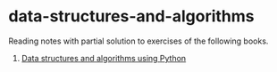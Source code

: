 # data-structures-and-algorithms
Reading notes with partial solution to exercises of the following books.

1. [Data structures and algorithms using Python](https://doc.lagout.org/science/0_Computer%20Science/2_Algorithms/Data%20Structures%20and%20Algorithms%20using%20Python%20%5BNecaise%202010-12-21%5D.pdf)
